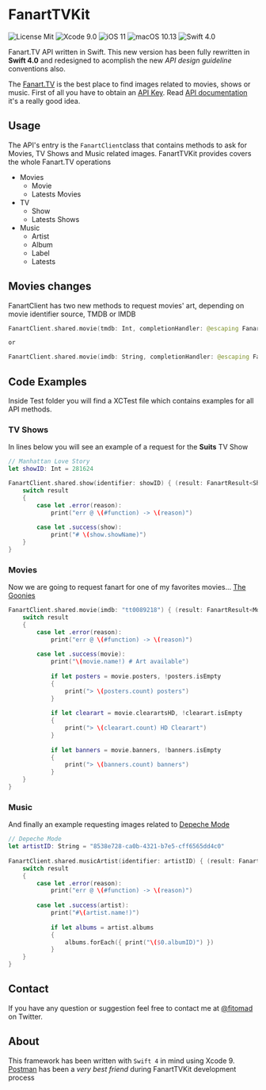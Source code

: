 # FanartTVKit
![License Mit](https://img.shields.io/badge/license-MIT-lightgrey.svg?style=flat-square) ![Xcode 9.0](https://img.shields.io/badge/Xcode-9.0-red.svg?style=flat-square) ![iOS 11](https://img.shields.io/badge/iOS-11-red.svg?style=flat-square) ![macOS 10.13](https://img.shields.io/badge/macOS-10.13-red.svg?style=flat-square) ![Swift 4.0](https://img.shields.io/badge/Swift-4.0-orange.svg?style=flat-square)

Fanart.TV API written in Swift. This new version has been fully rewritten in **Swift 4.0** and redesigned to acomplish the new *API design guideline* conventions also.

The [Fanart.TV](http://fanart.tv) is the best place to find images related to movies, shows or music. First of all you have to obtain an [API Key](https://fanart.tv/get-an-api-key/). Read [API documentation](http://docs.fanarttv.apiary.io/#) it's a really good idea.

## Usage
The API's entry is the `FanartClient`class that contains methods to ask for Movies, TV Shows and Music related images. FanartTVKit provides covers the whole Fanart.TV operations

* Movies
    * Movie
    * Latests Movies
* TV
    * Show
    * Latests Shows
* Music
    * Artist
    * Album
    * Label
    * Latests

## Movies changes

FanartClient has two new methods to request movies' art, depending on movie identifier source, TMDB or IMDB

```swift
FanartClient.shared.movie(tmdb: Int, completionHandler: @escaping FanartCompletionHandler<FanartResult<MovieArt>>) -> Void

or

FanartClient.shared.movie(imdb: String, completionHandler: @escaping FanartCompletionHandler<FanartResult<MovieArt>>) -> Void 
```

## Code Examples

Inside Test folder you will find a XCTest file which contains examples for all API methods.

### TV Shows
In lines below you will see an example of a request for the **Suits** TV Show

```swift
// Manhattan Love Story
let showID: Int = 281624

FanartClient.shared.show(identifier: showID) { (result: FanartResult<ShowArt>) -> (Void) in
    switch result
    {
        case let .error(reason):
            print("err @ \(#function) -> \(reason)")
        
        case let .success(show):
            print("# \(show.showName)")
    }
}
```

### Movies
Now we are going to request fanart for one of my favorites movies... [The Goonies](http://www.imdb.com/title/tt0089218/)

```Swift
FanartClient.shared.movie(imdb: "tt0089218") { (result: FanartResult<MovieArt>) -> (Void) in
    switch result
    {
        case let .error(reason):
            print("err @ \(#function) -> \(reason)")
            
        case let .success(movie):
            print("\(movie.name!) # Art available")
            
            if let posters = movie.posters, !posters.isEmpty
            {
                print("> \(posters.count) posters")
            }
            
            if let clearart = movie.clearartsHD, !clearart.isEmpty
            {
                print("> \(clearart.count) HD Clearart")
            }
            
            if let banners = movie.banners, !banners.isEmpty
            {
                print("> \(banners.count) banners")
            }
    }
}
```

### Music

And finally an example requesting images related to [Depeche Mode](http://www.depechemode.com)

```swift
// Depeche Mode
let artistID: String = "8538e728-ca0b-4321-b7e5-cff6565dd4c0"
        
FanartClient.shared.musicArtist(identifier: artistID) { (result: FanartResult<MusicArtistArt>) -> (Void) in
    switch result
    {
        case let .error(reason):
            print("err @ \(#function) -> \(reason)")
        
        case let .success(artist):
            print("#\(artist.name!)")
            
            if let albums = artist.albums
            {
                albums.forEach({ print("\($0.albumID)") })
            }
    }
}
```

## Contact
If you have any question or suggestion feel free to contact me at [@fitomad](https://twitter.com/fitomad) on Twitter.

## About
This framework has been written with `Swift 4` in mind using Xcode 9. [Postman](https://www.getpostman.com) has been a *very best friend* during FanartTVKit development process
